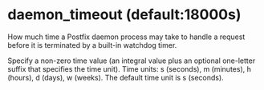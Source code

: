 # daemon_timeout (default:18000s) 

 How much time a Postfix daemon process may take to handle a
request before it is terminated by a built-in watchdog timer.  

 Specify a non-zero time value (an integral value plus an optional
one-letter suffix that specifies the time unit).  Time units: s
(seconds), m (minutes), h (hours), d (days), w (weeks).
The default time unit is s (seconds).  


